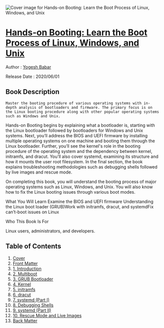 ![Cover image for Hands-on Booting: Learn the Boot Process of Linux, Windows, and Unix](https://imgdetail.ebookreading.net/cover/cover/20200920/EB9781484258903.jpg)

[Hands-on Booting: Learn the Boot Process of Linux, Windows, and Unix](https://ebookreading.net/view/book/Hands-on+Booting%3A+Learn+the+Boot+Process+of+Linux%2C+Windows%2C+and+Unix-EB9781484258903_1.html "Hands-on Booting: Learn the Boot Process of Linux, Windows, and Unix")
====================================================================================================================

Author : [Yogesh Babar](https://ebookreading.net/search/author/Yogesh+Babar)

Release Date : 2020/06/01

Book Description
-----------------


    
    Master the booting procedure of various operating systems with in-depth analysis of bootloaders and firmware. The primary focus is on the Linux booting procedure along with other popular operating systems such as Windows and Unix.
Hands-on Booting begins by explaining what a bootloader is, starting with the Linux bootloader followed by bootloaders for Windows and Unix systems. Next, you’ll address the BIOS and UEFI firmware by installing multiple operating systems on one machine and booting them through the Linux bootloader. Further, you’ll see the kernel's role in the booting procedure of the operating system and the dependency between kernel, initramfs, and dracut. You’ll also cover systemd, examining its structure and how it mounts the user root filesystem. In the final section, the book explains troubleshooting methodologies such as debugging shells followed by live images and rescue mode.&nbsp;


On completing this book, you will understand the booting process of major operating systems such as Linux, Windows, and Unix. You will also know how to fix the Linux booting issues through various boot modes.&nbsp;

What You Will Learn
Examine the BIOS and UEFI firmware&nbsp;Understanding the Linux boot loader (GRUB)Work with initramfs, dracut, and systemdFix can’t-boot issues on Linux &nbsp;&nbsp;

Who This Book Is For&nbsp;


Linux users, administrators, and developers.
  
  

Table of Contents
-----------------

1. [Cover](https://ebookreading.net/view/book/Hands-on+Booting%3A+Learn+the+Boot+Process+of+Linux%2C+Windows%2C+and+Unix-EB9781484258903_1.html)
1. [Front Matter](https://ebookreading.net/view/book/Hands-on+Booting%3A+Learn+the+Boot+Process+of+Linux%2C+Windows%2C+and+Unix-EB9781484258903_2.html)
1. [1.&nbsp;Introduction](https://ebookreading.net/view/book/Hands-on+Booting%3A+Learn+the+Boot+Process+of+Linux%2C+Windows%2C+and+Unix-EB9781484258903_3.html)
1. [2.&nbsp;Multiboot](https://ebookreading.net/view/book/Hands-on+Booting%3A+Learn+the+Boot+Process+of+Linux%2C+Windows%2C+and+Unix-EB9781484258903_4.html)
1. [3.&nbsp;GRUB Bootloader](https://ebookreading.net/view/book/Hands-on+Booting%3A+Learn+the+Boot+Process+of+Linux%2C+Windows%2C+and+Unix-EB9781484258903_5.html)
1. [4.&nbsp;Kernel](https://ebookreading.net/view/book/Hands-on+Booting%3A+Learn+the+Boot+Process+of+Linux%2C+Windows%2C+and+Unix-EB9781484258903_6.html)
1. [5.&nbsp;initramfs](https://ebookreading.net/view/book/Hands-on+Booting%3A+Learn+the+Boot+Process+of+Linux%2C+Windows%2C+and+Unix-EB9781484258903_7.html)
1. [6.&nbsp;dracut](https://ebookreading.net/view/book/Hands-on+Booting%3A+Learn+the+Boot+Process+of+Linux%2C+Windows%2C+and+Unix-EB9781484258903_8.html)
1. [7.&nbsp;systemd (Part I)](https://ebookreading.net/view/book/Hands-on+Booting%3A+Learn+the+Boot+Process+of+Linux%2C+Windows%2C+and+Unix-EB9781484258903_9.html)
1. [8.&nbsp;Debugging Shells](https://ebookreading.net/view/book/Hands-on+Booting%3A+Learn+the+Boot+Process+of+Linux%2C+Windows%2C+and+Unix-EB9781484258903_10.html)
1. [9.&nbsp;systemd (Part II)](https://ebookreading.net/view/book/Hands-on+Booting%3A+Learn+the+Boot+Process+of+Linux%2C+Windows%2C+and+Unix-EB9781484258903_11.html)
1. [10.&nbsp;Rescue Mode and Live Images](https://ebookreading.net/view/book/Hands-on+Booting%3A+Learn+the+Boot+Process+of+Linux%2C+Windows%2C+and+Unix-EB9781484258903_12.html)
1. [Back Matter](https://ebookreading.net/view/book/Hands-on+Booting%3A+Learn+the+Boot+Process+of+Linux%2C+Windows%2C+and+Unix-EB9781484258903_13.html)
